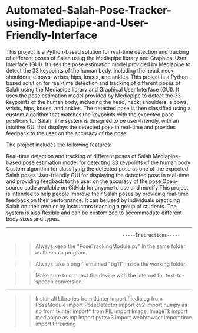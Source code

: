 # Automated-Salah-Pose-Tracker-using-Mediapipe-and-User-Friendly-Interface
This project is a Python-based solution for real-time detection and tracking of different poses of Salah using the Mediapipe library and Graphical User Interface (GUI). It uses the pose estimation model provided by Mediapipe to detect the 33 keypoints of the human body, including the head, neck, shoulders, elbows, wrists, hips, knees, and ankles.
This project is a Python-based solution for real-time detection and tracking of different poses of Salah using the Mediapipe library and Graphical User Interface (GUI). It uses the pose estimation model provided by Mediapipe to detect the 33 keypoints of the human body, including the head, neck, shoulders, elbows, wrists, hips, knees, and ankles. The detected pose is then classified using a custom algorithm that matches the keypoints with the expected pose positions for Salah. The system is designed to be user-friendly, with an intuitive GUI that displays the detected pose in real-time and provides feedback to the user on the accuracy of the pose.

The project includes the following features:

Real-time detection and tracking of different poses of Salah
Mediapipe-based pose estimation model for detecting 33 keypoints of the human body
Custom algorithm for classifying the detected pose as one of the expected Salah poses
User-friendly GUI for displaying the detected pose in real-time and providing feedback to the user on the accuracy of the pose
Open-source code available on GitHub for anyone to use and modify
This project is intended to help people improve their Salah poses by providing real-time feedback on their performance. It can be used by individuals practicing Salah on their own or by instructors teaching a group of students. The system is also flexible and can be customized to accommodate different body sizes and types.
*******************************************************************************************************************************************************************************************
                          						-----Instructions-----

>> Always keep the "PoseTrackingModule.py" in the same folder as the main program.

>> Always take a png file named "bg11" inside the working folder.

>> Make sure to connect the device with the internet for text-to-speech conversion.
*******************************************************************************************************************************************************************************************
>> Install all Libraries
from tkinter import filedialog
from PoseModule import PoseDetector
import cv2
import numpy as np
from tkinter import*
from PIL import Image, ImageTk
import mediapipe as mp
import pyttsx3
import webbrowser
import time
import threading
